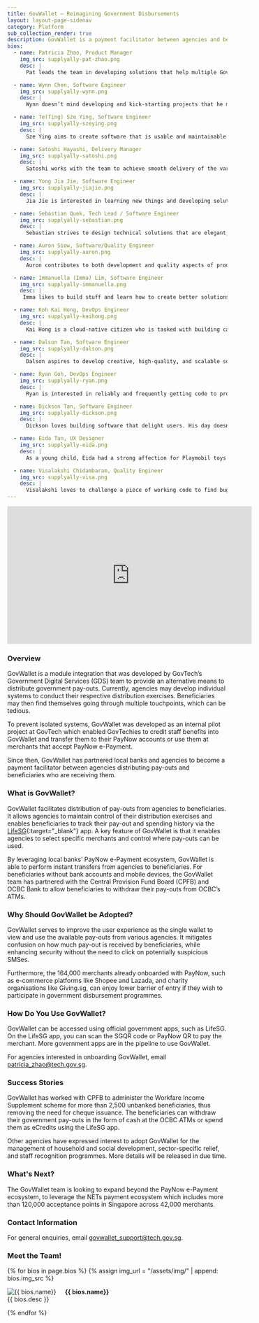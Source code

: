 ```yaml
---
title: GovWallet – Reimagining Government Disbursements
layout: layout-page-sidenav
category: Platform
sub_collection_render: true
description: GovWallet is a payment facilitator between agencies and beneficiaries.
bios:
  - name: Patricia Zhao, Product Manager
    img_src: supplyally-pat-zhao.png
    desc: |
      Pat leads the team in developing solutions that help multiple Government agencies and non-profit partners in their distribution programmes.

  - name: Wynn Chen, Software Engineer
    img_src: supplyally-wynn.png
    desc: |
      Wynn doesn’t mind developing and kick-starting projects that he might be unfamiliar with. He likes spending his time cafe hopping and reflecting.

  - name: Te(Ting) Sze Ying, Software Engineer
    img_src: supplyally-szeying.png
    desc: |
      Sze Ying aims to create software that is usable and maintainable. In her free time, she volunteers with various organisations to make education accessible.

  - name: Satoshi Hayashi, Delivery Manager
    img_src: supplyally-satoshi.png
    desc: |
      Satoshi works with the team to achieve smooth delivery of the various product rollouts.

  - name: Yong Jia Jie, Software Engineer
    img_src: supplyally-jiajie.png
    desc: |
      Jia Jie is interested in learning new things and developing solutions that are extensible and efficient. He is a lover of keyboards and keyboard-related items.

  - name: Sebastian Quek, Tech Lead / Software Engineer
    img_src: supplyally-sebastian.png
    desc: |
      Sebastian strives to design technical solutions that are elegant, scalable, maintainable, and satisfies the needs of citizens and Government agencies alike.

  - name: Auron Siow, Software/Quality Engineer
    img_src: supplyally-auron.png
    desc: |
      Auron contributes to both development and quality aspects of product building. He is able to switch between the two roles to help the team meet its goals.

  - name: Immanuella (Imma) Lim, Software Engineer
    img_src: supplyally-immanuella.png
    desc: |
     Imma likes to build stuff and learn how to create better solutions. She has a knack for teaching and is often seen sharing her knowledge with the team.

  - name: Koh Kai Hong, DevOps Engineer
    img_src: supplyally-kaihong.png
    desc: |
      Kai Hong is a cloud-native citizen who is tasked with building castles in the sky. He enjoys developing reliable and scalable solutions for smooth operations.

  - name: Dalson Tan, Software Engineer
    img_src: supplyally-dalson.png
    desc: |
      Dalson aspires to develop creative, high-quality, and scalable solutions to solve real-world problems. He enjoys working on projects that support social causes.

  - name: Ryan Goh, DevOps Engineer
    img_src: supplyally-ryan.png
    desc: |
      Ryan is interested in reliably and frequently getting code to product. He is also interested in using cloud infrastructure to build scalable and reliable systems.

  - name: Dickson Tan, Software Engineer
    img_src: supplyally-dickson.png
    desc: |
      Dickson loves building software that delight users. His day doesn't begin before his morning latte.

  - name: Eida Tan, UX Designer
    img_src: supplyally-eida.png
    desc: |
      As a young child, Eida had a strong affection for Playmobil toys. She would role-play with them in various settings, from immigration checkpoints to restaurants. These days she gets to facilitate and work with others to improve users’ experience across different touchpoints.

  - name: Visalakshi Chidambaram, Quality Engineer
    img_src: supplyally-visa.png
    desc: |
      Visalakshi loves to challenge a piece of working code to find bugs and crash the system before it reaches the end-user, so that they can have a smooth experience.
---
```


<iframe width="560" height="315" src="https://www.youtube.com/embed/wZTU7YibAVU" title="YouTube video player" frameborder="0" allow="accelerometer; autoplay; clipboard-write; encrypted-media; gyroscope; picture-in-picture" allowfullscreen></iframe>

### Overview

GovWallet is a module integration that was developed by GovTech’s Government Digital Services (GDS) team to provide an alternative means to distribute government pay-outs. Currently, agencies may develop individual systems to conduct their respective distribution exercises. Beneficiaries may then find themselves going through multiple touchpoints, which can be tedious. 

To prevent isolated systems, GovWallet was developed as an internal pilot project at GovTech which enabled GovTechies to credit staff benefits into GovWallet and transfer them to their PayNow accounts or use them at merchants that accept PayNow e-Payment. 

Since then, GovWallet has partnered local banks and agencies to become a payment facilitator between agencies distributing pay-outs and beneficiaries who are receiving them.


### What is GovWallet?

GovWallet facilitates distribution of pay-outs from agencies to beneficiaries. It allows agencies to maintain control of their distribution exercises and enables beneficiaries to track their pay-out and spending history via the [LifeSG](https://www.life.gov.sg){:target="\_blank"} app. A key feature of GovWallet is that it enables agencies to select specific merchants and control where pay-outs can be used.

By leveraging local banks’ PayNow e-Payment ecosystem, GovWallet is able to perform instant transfers from agencies to beneficiaries. For beneficiaries without bank accounts and mobile devices, the GovWallet team has partnered with the Central Provision Fund Board (CPFB) and OCBC Bank to allow beneficiaries to withdraw their pay-outs from OCBC’s ATMs.

### Why Should GovWallet be Adopted?

GovWallet serves to improve the user experience as the single wallet to view and use the available pay-outs from various agencies. It mitigates confusion on how much pay-out is received by beneficiaries, while enhancing security without the need to click on potentially suspicious SMSes. 

Furthermore, the 164,000 merchants already onboarded with PayNow, such as e-commerce platforms like Shopee and Lazada, and charity organisations like Giving.sg, can enjoy lower barrier of entry if they wish to participate in government disbursement programmes.

### How Do You Use GovWallet?

GovWallet can be accessed using official government apps, such as LifeSG. On the LifeSG app, you can scan the SGQR code or PayNow QR to pay the merchant. More government apps are in the pipeline to use GovWallet.

For agencies interested in onboarding GovWallet, email <patricia_zhao@tech.gov.sg>.

### Success Stories

GovWallet has worked with CPFB to administer the Workfare Income Supplement scheme for more than 2,500 unbanked beneficiaries, thus removing the need for cheque issuance. The beneficiaries can withdraw their government pay-outs in the form of cash at the OCBC ATMs or spend them as eCredits using the LifeSG app.

Other agencies have expressed interest to adopt GovWallet for the management of household and social development, sector-specific relief, and staff recognition programmes. More details will be released in due time.

### What's Next?

The GovWallet team is looking to expand beyond the PayNow e-Payment ecosystem, to leverage the NETs payment ecosystem which includes more than 120,000 acceptance points in Singapore across 42,000 merchants.

### Contact Information

For general enquiries, email <govwallet_support@tech.gov.sg>.

### Meet the Team!

<div class="card-grid-container grid-25rem">
  {% for bios in page.bios %}
  {% assign img_url = "/assets/img/" | append: bios.img_src %}
  <div class="sgds-card">
    <div class="sgds-card-content">
      <img style="float: left; margin-right: 20px;" src="{{ img_url }}" alt="{{ bios.name}}">
      <p><strong>{{ bios.name}}</strong><br>
        {{ bios.desc }}
      </p>
    </div>
  </div>
  {% endfor %}  
</div>
